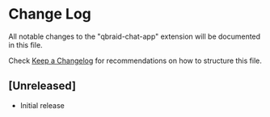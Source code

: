 # Change Log

All notable changes to the "qbraid-chat-app" extension will be documented in this file.

Check [Keep a Changelog](http://keepachangelog.com/) for recommendations on how to structure this file.

## [Unreleased]

- Initial release